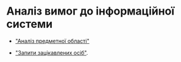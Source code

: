 # Аналіз вимог до інформаційної системи

 - ["Аналіз предметної області"](../requirements/state-of-the-art.md)
 
 - ["Запити зацікавлених осіб"](/requirements/stakeholders-needs.md).
